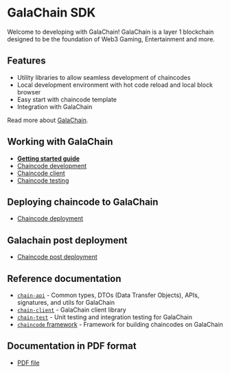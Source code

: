# GalaChain SDK

Welcome to developing with GalaChain!
GalaChain is a layer 1 blockchain designed to be the foundation of Web3 Gaming, Entertainment and more.

## Features

- Utility libraries to allow seamless development of chaincodes
- Local development environment with hot code reload and local block browser
- Easy start with chaincode template
- Integration with GalaChain

Read more about [GalaChain](galachain.md).

## Working with GalaChain

- [**Getting started guide**](getting-started.md)
- [Chaincode development](chaincode-development.md)
- [Chaincode client](chaincode-client.md)
- [Chaincode testing](chaincode-testing.md)

## Deploying chaincode to GalaChain

- [Chaincode deployment](chaincode-deployment.md)

## Galachain post deployment

- [Chaincode post deployment](chaincode-post-deployment.md)

## Reference documentation
- [`chain-api`](chain-api-docs/exports.md) - Common types, DTOs (Data Transfer Objects), APIs, signatures, and utils for GalaChain
- [`chain-client`](chain-client-docs/exports.md) - GalaChain client library
- [`chain-test`](chain-test-docs/exports.md) - Unit testing and integration testing for GalaChain
- [`chaincode` framework](chaincode-docs/exports.md) - Framework for building chaincodes on GalaChain

## Documentation in PDF format

- [PDF file](./pdf/sdk-documentation.pdf)
